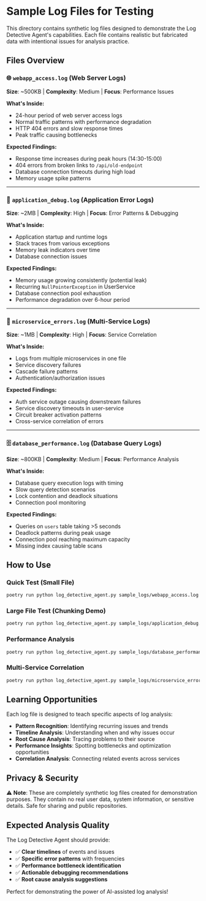# Sample Log Files for Testing

This directory contains synthetic log files designed to demonstrate the Log Detective Agent's capabilities. Each file contains realistic but fabricated data with intentional issues for analysis practice.

## Files Overview

### 🌐 `webapp_access.log` (Web Server Logs)
**Size**: ~500KB | **Complexity**: Medium | **Focus**: Performance Issues

**What's Inside:**
- 24-hour period of web server access logs
- Normal traffic patterns with performance degradation
- HTTP 404 errors and slow response times
- Peak traffic causing bottlenecks

**Expected Findings:**
- Response time increases during peak hours (14:30-15:00)
- 404 errors from broken links to `/api/old-endpoint`
- Database connection timeouts during high load
- Memory usage spike patterns

---

### 🐛 `application_debug.log` (Application Error Logs)  
**Size**: ~2MB | **Complexity**: High | **Focus**: Error Patterns & Debugging

**What's Inside:**
- Application startup and runtime logs
- Stack traces from various exceptions
- Memory leak indicators over time
- Database connection issues

**Expected Findings:**
- Memory usage growing consistently (potential leak)
- Recurring `NullPointerException` in UserService
- Database connection pool exhaustion
- Performance degradation over 6-hour period

---

### 🔄 `microservice_errors.log` (Multi-Service Logs)
**Size**: ~1MB | **Complexity**: High | **Focus**: Service Correlation

**What's Inside:**
- Logs from multiple microservices in one file
- Service discovery failures
- Cascade failure patterns
- Authentication/authorization issues

**Expected Findings:**
- Auth service outage causing downstream failures
- Service discovery timeouts in user-service
- Circuit breaker activation patterns
- Cross-service correlation of errors

---

### 🗄️ `database_performance.log` (Database Query Logs)
**Size**: ~800KB | **Complexity**: Medium | **Focus**: Performance Analysis

**What's Inside:**
- Database query execution logs with timing
- Slow query detection scenarios  
- Lock contention and deadlock situations
- Connection pool monitoring

**Expected Findings:**
- Queries on `users` table taking >5 seconds
- Deadlock patterns during peak usage
- Connection pool reaching maximum capacity
- Missing index causing table scans

## How to Use

### Quick Test (Small File)
```bash
poetry run python log_detective_agent.py sample_logs/webapp_access.log
```

### Large File Test (Chunking Demo)
```bash
poetry run python log_detective_agent.py sample_logs/application_debug.log
```

### Performance Analysis
```bash
poetry run python log_detective_agent.py sample_logs/database_performance.log
```

### Multi-Service Correlation
```bash
poetry run python log_detective_agent.py sample_logs/microservice_errors.log
```

## Learning Opportunities

Each log file is designed to teach specific aspects of log analysis:

- **Pattern Recognition**: Identifying recurring issues and trends
- **Timeline Analysis**: Understanding when and why issues occur
- **Root Cause Analysis**: Tracing problems to their source
- **Performance Insights**: Spotting bottlenecks and optimization opportunities
- **Correlation Analysis**: Connecting related events across services

## Privacy & Security

⚠️ **Note**: These are completely synthetic log files created for demonstration purposes. They contain no real user data, system information, or sensitive details. Safe for sharing and public repositories.

## Expected Analysis Quality

The Log Detective Agent should provide:
- ✅ **Clear timelines** of events and issues
- ✅ **Specific error patterns** with frequencies  
- ✅ **Performance bottleneck identification**
- ✅ **Actionable debugging recommendations**
- ✅ **Root cause analysis suggestions**

Perfect for demonstrating the power of AI-assisted log analysis!